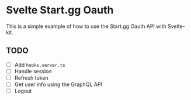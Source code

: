 # Svelte Start.gg Oauth

This is a simple example of how to use the Start.gg Oauth API with Svelte-kit.

## TODO

- [ ] Add `hooks.server.ts`
- [ ] Handle session
- [ ] Refresh token
- [ ] Get user info using the GraphQL API
- [ ] Logout
